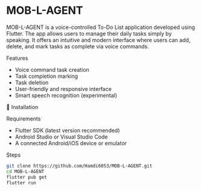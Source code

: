 # MOB-L-AGENT

MOB-L-AGENT is a voice-controlled To-Do List application developed using Flutter. The app allows users to manage their daily tasks simply by speaking.
It offers an intuitive and modern interface where users can add, delete, and mark tasks as complete via voice commands.

Features

- Voice command task creation
- Task completion marking
- Task deletion
- User-friendly and responsive interface
- Smart speech recognition (experimental)

📲 Installation

Requirements

- Flutter SDK (latest version recommended)
- Android Studio or Visual Studio Code
- A connected Android/iOS device or emulator

Steps

```bash
git clone https://github.com/Hamdi6053/MOB-L-AGENT.git
cd MOB-L-AGENT
flutter pub get
flutter run
